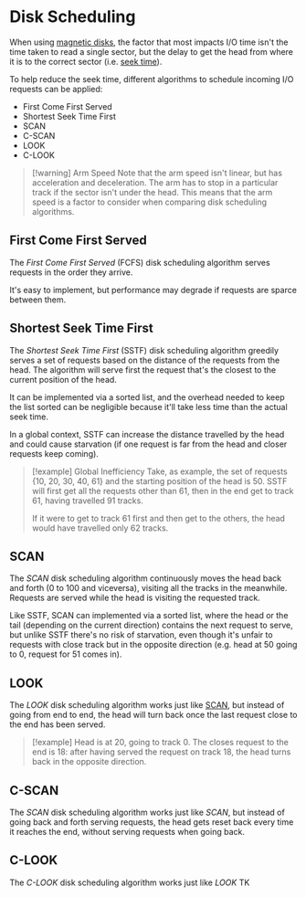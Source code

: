 # Disk Scheduling

When using [magnetic disks](/Systems%20and%20Networking/Unit%201/Storage%20Management/Magnetic%20Disk.md), the factor that most impacts I/O time isn't the time taken to read a single sector, but the delay to get the head from where it is to the correct sector (i.e. [seek time](/Systems%20and%20Networking/Unit%201/Storage%20Management/Magnetic%20Disk.md#Data%20Transfer)).

To help reduce the seek time, different algorithms to schedule incoming I/O requests can be applied:

- First Come First Served
- Shortest Seek Time First
- SCAN
- C-SCAN
- LOOK
- C-LOOK

> [!warning] Arm Speed
> Note that the arm speed isn't linear, but has acceleration and deceleration. The arm has to stop in a particular track if the sector isn't under the head. This means that the arm speed is a factor to consider when comparing disk scheduling algorithms.

## First Come First Served

The *First Come First Served* (FCFS) disk scheduling algorithm serves requests in the order they arrive.

It's easy to implement, but performance may degrade if requests are sparce between them.

## Shortest Seek Time First

The *Shortest Seek Time First* (SSTF) disk scheduling algorithm greedily serves a set of requests based on the distance of the requests from the head. The algorithm will serve first the request that's the closest to the current position of the head.

It can be implemented via a sorted list, and the overhead needed to keep the list sorted can be negligible because it'll take less time than the actual seek time.

In a global context, SSTF can increase the distance travelled by the head and could cause starvation (if one request is far from the head and closer requests keep coming).

> [!example] Global Inefficiency
> Take, as example, the set of requests {10, 20, 30, 40, 61} and the starting position of the head is 50. SSTF will first get all the requests other than 61, then in the end get to track 61, having travelled 91 tracks.
> 
> If it were to get to track 61 first and then get to the others, the head would have travelled only 62 tracks.

## SCAN

The *SCAN* disk scheduling algorithm continuously moves the head back and forth (0 to 100 and viceversa), visiting all the tracks in the meanwhile. Requests are served while the head is visiting the requested track.

Like SSTF, SCAN can implemented via a sorted list, where the head or the tail (depending on the current direction) contains the next request to serve, but unlike SSTF there's no risk of starvation, even though it's unfair to requests with close track but in the opposite direction (e.g. head at 50 going to 0, request for 51 comes in).

## LOOK

The *LOOK* disk scheduling algorithm works just like [SCAN](#SCAN), but instead of going from end to end, the head will turn back once the last request close to the end has been served.

> [!example]
> Head is at 20, going to track 0. The closes request to the end is 18: after having served the request on track 18, the head turns back in the opposite direction.

## C-SCAN

The *SCAN* disk scheduling algorithm works just like *SCAN*, but instead of going back and forth serving requests, the head gets reset back every time it reaches the end, without serving requests when going back.

## C-LOOK

The *C-LOOK* disk scheduling algorithm works just like *LOOK* TK
